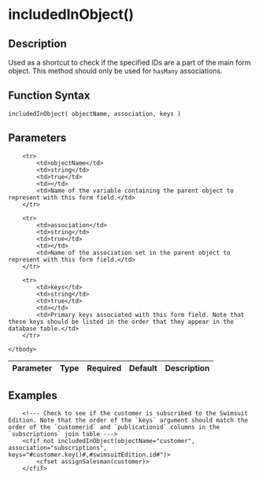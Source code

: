 # includedInObject()

## Description
Used as a shortcut to check if the specified IDs are a part of the main form object. This method should only be used for `hasMany` associations.

## Function Syntax
	includedInObject( objectName, association, keys )


## Parameters
<table>
	<thead>
		<tr>
			<th>Parameter</th>
			<th>Type</th>
			<th>Required</th>
			<th>Default</th>
			<th>Description</th>
		</tr>
	</thead>
	<tbody>
		
		<tr>
			<td>objectName</td>
			<td>string</td>
			<td>true</td>
			<td></td>
			<td>Name of the variable containing the parent object to represent with this form field.</td>
		</tr>
		
		<tr>
			<td>association</td>
			<td>string</td>
			<td>true</td>
			<td></td>
			<td>Name of the association set in the parent object to represent with this form field.</td>
		</tr>
		
		<tr>
			<td>keys</td>
			<td>string</td>
			<td>true</td>
			<td></td>
			<td>Primary keys associated with this form field. Note that these keys should be listed in the order that they appear in the database table.</td>
		</tr>
		
	</tbody>
</table>


## Examples
	
		<!--- Check to see if the customer is subscribed to the Swimsuit Edition. Note that the order of the `keys` argument should match the order of the `customerid` and `publicationid` columns in the `subscriptions` join table --->
		<cfif not includedInObject(objectName="customer", association="subscriptions", keys="#customer.key()#,#swimsuitEdition.id#")>
			<cfset assignSalesman(customer)>
		</cfif>
